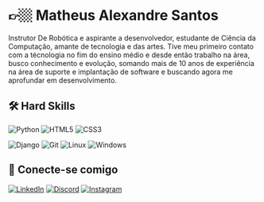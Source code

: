 
# 👉🏼 Matheus Alexandre Santos

Instrutor De Robótica e aspirante a desenvolvedor, estudante de Ciência da Computação, amante de tecnologia e das artes. Tive meu primeiro contato com a técnologia no fim do ensino médio e desde então trabalho na área, busco conhecimento e evolução, somando mais de 10 anos de experiência na área de suporte e implantação de software e buscando agora me aprofundar em desenvolvimento.




## 🛠 Hard Skills

![Python](https://img.shields.io/badge/python-3670A0?style=for-the-badge&logo=python&logoColor=ffdd54)
![HTML5](https://img.shields.io/badge/HTML5-E34F26?style=for-the-badge&logo=html5&logoColor=white)
![CSS3](https://img.shields.io/badge/CSS3-1572B6?style=for-the-badge&logo=css3&logoColor=white)

![Django](https://img.shields.io/badge/django-%23092E20.svg?style=for-the-badge&logo=django&logoColor=white)
![Git](https://img.shields.io/badge/GIT-E44C30?style=for-the-badge&logo=git&logoColor=white)
![Linux](https://img.shields.io/badge/Linux-000?style=for-the-badge&logo=linux&logoColor=FCC624)
![Windows](https://img.shields.io/badge/Windows-000?style=for-the-badge&logo=windows&logoColor=2CA5E0)





## 🔗 Conecte-se comigo
[![LinkedIn](https://img.shields.io/badge/LinkedIn-0077B5?style=for-the-badge&logo=linkedin&logoColor=white)](https://www.linkedin.com/in/matheus-alexandre-santos/) 
[![Discord](https://img.shields.io/badge/Discord-7289DA?style=for-the-badge&logo=discord&logoColor=white)](https://discord.com/channels/@eomathews/)
[![Instagram](https://img.shields.io/badge/-Instagram-%23E4405F?style=for-the-badge&logo=instagram&logoColor=white)](https://www.instagram.com/omathalexandre/)
